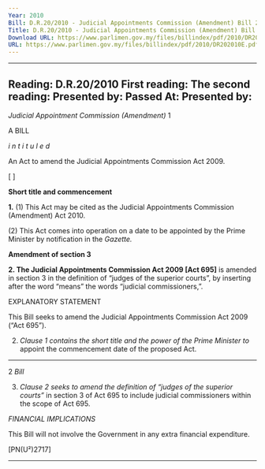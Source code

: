 ```yaml
---
Year: 2010
Bill: D.R.20/2010 - Judicial Appointments Commission (Amendment) Bill 2010 (Passed)
Title: D.R.20/2010 - Judicial Appointments Commission (Amendment) Bill 2010 (Passed)
Download URL: https://www.parlimen.gov.my/files/billindex/pdf/2010/DR202010E.pdf
URL: https://www.parlimen.gov.my/files/billindex/pdf/2010/DR202010E.pdf
---
```

---
Reading:
D.R.20/2010
First reading:
The second reading:
Presented by:
Passed At:
Presented by:
---

_Judicial Appointment Commission (Amendment)_ 1

A BILL

_i n t i t u l e d_

An Act to amend the Judicial Appointments Commission Act
2009.

[ ]

**Short title and commencement**

**1.** (1) This Act may be cited as the Judicial Appointments
Commission (Amendment) Act 2010.

(2) This Act comes into operation on a date to be appointed
by the Prime Minister by notification in the _Gazette._

**Amendment of section 3**

**2. The Judicial Appointments Commission Act 2009 [Act 695]**
is amended in section 3 in the definition of “judges of the superior
courts”, by inserting after the word “means” the words “judicial
commissioners,”.

EXPLANATORY STATEMENT

This Bill seeks to amend the Judicial Appointments Commission Act 2009
(“Act 695”).

2. _Clause 1 contains the short title and the power of the Prime Minister to_
appoint the commencement date of the proposed Act.


-----

2 _Bill_

3. _Clause 2 seeks to amend the definition of “judges of the superior courts”_
in section 3 of Act 695 to include judicial commissioners within the scope of
Act 695.

_FINANCIAL IMPLICATIONS_

This Bill will not involve the Government in any extra financial
expenditure.

[PN(U²)2717]


-----

